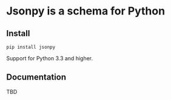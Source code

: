 # Jsonpy is a schema for Python

## Install

`pip install jsonpy`

Support for Python 3.3 and higher.

## Documentation

TBD